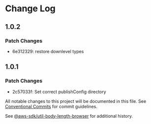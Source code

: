 # Change Log

## 1.0.2

### Patch Changes

- 6e312329: restore downlevel types

## 1.0.1

### Patch Changes

- 2c57033f: Set correct publishConfig directory

All notable changes to this project will be documented in this file.
See [Conventional Commits](https://conventionalcommits.org) for commit guidelines.

See [@aws-sdk/util-body-length-browser](https://github.com/aws/aws-sdk-js-v3/blob/main/packages/util-body-length-browser/CHANGELOG.md) for additional history.
